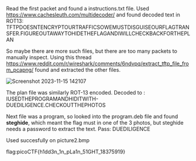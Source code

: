 Read the first packet and found a instructions.txt file. Used https://www.cachesleuth.com/multidecoder/ and found decoded text in ROT13:
TFTPDOESNTENCRYPTOURTRAFFICSOWEMUSTDISGUISEOURFLAGTRANSFER.FIGUREOUTAWAYTOHIDETHEFLAGANDIWILLCHECKBACKFORTHEPLAN

So maybe there are more such files, but there are too many packets to manually inspect. Using this thread https://www.reddit.com/r/wireshark/comments/6ndvpq/extract_tftp_file_from_pcapng/ found and extracted the other files.

![Screenshot 2023-11-15 142107](https://github.com/CoderZonora/picoCTF/assets/140229408/7b85b072-c0e5-4772-a39b-34617f899a50)

The plan file was similarly ROT-13 encoded.
Decoded to :
IUSEDTHEPROGRAMANDHIDITWITH-DUEDILIGENCE.CHECKOUTTHEPHOTOS

Next file was a program, so looked into the program.deb file and found **steghide**, which meant the flag must in one of the 3 photos, but steghide needs a password to extract the text.
Pass: DUEDILIGENCE

Used succesfully on picture2.bmp


flag:picoCTF{h1dd3n_1n_pLa1n_51GHT_18375919}
